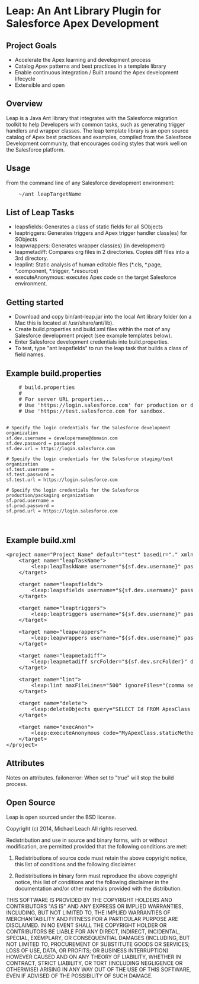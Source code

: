 <h1>Leap: An Ant Library Plugin for Salesforce Apex Development</h1>

<h2>Project Goals</h2>
<ul>
<li>Accelerate the Apex learning and development process</li>
<li>Catalog Apex patterns and best practices in a template library</li>
<li>Enable continuous integration / Built around the Apex development lifecycle</li>
<li>Extensible and open</li>
</ul>

<h2>Overview</h2>
Leap is a Java Ant library that integrates with the Salesforce migration toolkit to help Developers with common tasks, such as generating trigger handlers and wrapper classes. The leap template library is an open source catalog of Apex best practices and examples, compiled from the Salesforce Development community, that encourages coding styles that work well on the Salesforce platform.

<h2>Usage</h2>
From the command line of any Salesforce development environment:
<pre>
	~/ant leapTargetName
</pre>

<h2>List of Leap Tasks</h2>
<ul>
	<li>leapsfields: Generates a class of static fields for all SObjects</li>
	<li>leaptriggers: Generates triggers and Apex trigger handler class(es) for SObjects</li>
	<li>leapwrappers: Generates wrapper class(es) (in development)</li>
	<li>leapmetadiff: Compares org files in 2 directories. Copies diff files into a 3rd directory.</li>
	<li>leaplint: Static analysis of human editable files (*.cls, *.page, *.component, *.trigger, *.resource)</li>
	<li>executeAnonymous: executes Apex code on the target Salesforce environment.</li>
</ul>

<h2>Getting started</h2>
<ul>
	<li>Download and copy bin/ant-leap.jar into the local Ant library folder (on a Mac this is located at /usr/share/ant/lib).</li>
	<li>Create build.properties and build.xml files within the root of any Salesforce development project (see example templates below).</li>
	<li>Enter Salesforce development credentials into build.properties.</li>
	<li>To test, type "ant leapsfields" to run the leap task that builds a class of field names.</li>
</ul>

<h2>Example build.properties</h2>
<pre>
	# build.properties
	#
	# For server URL properties...
	# Use 'https://login.salesforce.com' for production or developer edition.
	# Use 'https://test.salesforce.com for sandbox.

	# Specify the login credentials for the Salesforce development organization
	sf.dev.username = developername@domain.com
	sf.dev.password = password
	sf.dev.url = https://login.salesforce.com

	# Specify the login credentials for the Salesforce staging/test organization
	sf.test.username = 
	sf.test.password = 
	sf.test.url = https://login.salesforce.com

	# Specify the login credentials for the Salesforce production/packaging organization
	sf.prod.username = 
	sf.prod.password = 
	sf.prod.url = https://login.salesforce.com
</pre>

<h2>Example build.xml</h2>

<pre>
&lt;project name="Project Name" default="test" basedir="." xmlns:sf="antlib:com.salesforce" xmlns:leap="antlib:org.leap"&gt;
	&lt;target name="leapTaskName"&gt;
		&lt;leap:leapTaskName username="${sf.dev.username}" password="${sf.dev.password}" serverurl="${sf.dev.url}" /&gt;
	&lt;/target&gt;

	&lt;target name="leapsfields"&gt;
		&lt;leap:leapsfields username="${sf.dev.username}" password="${sf.dev.password}" token="${sf.dev.token}" serverurl="${sf.dev.url}" objects="Lead,Contact,Account,Opportunity,Order__c" /&gt;
	&lt;/target&gt;

	&lt;target name="leaptriggers"&gt;
		&lt;leap:leaptriggers username="${sf.dev.username}" password="${sf.dev.password}" token="${sf.dev.token}" serverurl="${sf.dev.url}" objects="Lead,Contact,Account,Opportunity,Order__c" /&gt;
	&lt;/target&gt;

	&lt;target name="leapwrappers"&gt;
		&lt;leap:leapwrappers username="${sf.dev.username}" password="${sf.dev.password}" token="${sf.dev.token}" serverurl="${sf.dev.url}" objects="Lead,Contact,Account,Opportunity,Order__c" /&gt;
	&lt;/target&gt;
	
	&lt;target name="leapmetadiff"&gt;
		&lt;leap:leapmetadiff srcFolder="${sf.dev.srcFolder}" destFolder="${sf.prod.srcFolder}" outFolder="${sf.outFolder}"  username="${sf.dev.username}" password="${sf.dev.password}" token="${sf.dev.token}" serverurl="${sf.dev.url}"/&gt;
	&lt;/target&gt;

	&lt;target name="lint"&gt;
		&lt;leap:lint maxFileLines="500" ignoreFiles="(comma separated list of files to be ignored)" failonerror="true|false" /&gt;
	&lt;/target&gt;	

	&lt;target name="delete"&gt;
		&lt;leap:deleteObjects query="SELECT Id FROM ApexClass WHERE Name Like 'SomePattern%Test'" failonerror="true|false" /&gt;
	&lt;/target&gt;	

	&lt;target name="execAnon"&gt;
		&lt;leap:executeAnonymous code="MyApexClass.staticMethod();" failonerror="true|false" /&gt;
	&lt;/target&gt;	
&lt;/project&gt;
</pre>

<h2>Attributes</h2>
Notes on attributes.
failonerror: When set to "true" will stop the build process.


<h2>Open Source</h2>
Leap is open sourced under the BSD license.

Copyright (c) 2014, Michael Leach
All rights reserved.

Redistribution and use in source and binary forms, with or without modification, are permitted provided that the following conditions are met:

1. Redistributions of source code must retain the above copyright notice, this list of conditions and the following disclaimer.

2. Redistributions in binary form must reproduce the above copyright notice, this list of conditions and the following disclaimer in the documentation and/or other materials provided with the distribution.

THIS SOFTWARE IS PROVIDED BY THE COPYRIGHT HOLDERS AND CONTRIBUTORS "AS IS" AND ANY EXPRESS OR IMPLIED WARRANTIES, INCLUDING, BUT NOT LIMITED TO, THE IMPLIED WARRANTIES OF MERCHANTABILITY AND FITNESS FOR A PARTICULAR PURPOSE ARE DISCLAIMED. IN NO EVENT SHALL THE COPYRIGHT HOLDER OR CONTRIBUTORS BE LIABLE FOR ANY DIRECT, INDIRECT, INCIDENTAL, SPECIAL, EXEMPLARY, OR CONSEQUENTIAL DAMAGES (INCLUDING, BUT NOT LIMITED TO, PROCUREMENT OF SUBSTITUTE GOODS OR SERVICES; LOSS OF USE, DATA, OR PROFITS; OR BUSINESS INTERRUPTION) HOWEVER CAUSED AND ON ANY THEORY OF LIABILITY, WHETHER IN CONTRACT, STRICT LIABILITY, OR TORT (INCLUDING NEGLIGENCE OR OTHERWISE) ARISING IN ANY WAY OUT OF THE USE OF THIS SOFTWARE, EVEN IF ADVISED OF THE POSSIBILITY OF SUCH DAMAGE.
